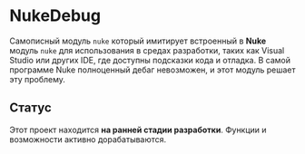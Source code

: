 # NukeDebug

Самописный модуль `nuke` который имитирует встроенный в **Nuke** модуль `nuke` для использования в средах разработки, таких как Visual Studio или других IDE, где доступны подсказки кода и отладка. В самой программе Nuke полноценный дебаг невозможен, и этот модуль решает эту проблему.

## Статус
Этот проект находится **на ранней стадии разработки**. Функции и возможности активно дорабатываются.
